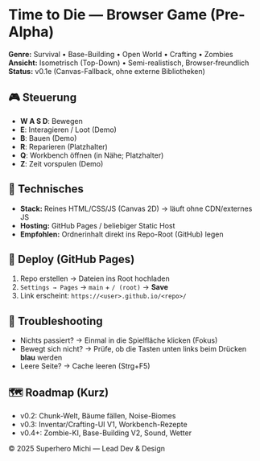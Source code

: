 # Time to Die — Browser Game (Pre-Alpha)

**Genre:** Survival • Base-Building • Open World • Crafting • Zombies  
**Ansicht:** Isometrisch (Top-Down) • Semi-realistisch, Browser‑freundlich  
**Status:** v0.1e (Canvas-Fallback, ohne externe Bibliotheken)

## 🎮 Steuerung
- **W A S D**: Bewegen  
- **E**: Interagieren / Loot (Demo)  
- **B**: Bauen (Demo)  
- **R**: Reparieren (Platzhalter)  
- **Q**: Workbench öffnen (in Nähe; Platzhalter)  
- **Z**: Zeit vorspulen (Demo)  

## 🧩 Technisches
- **Stack:** Reines HTML/CSS/JS (Canvas 2D) → läuft ohne CDN/externes JS
- **Hosting:** GitHub Pages / beliebiger Static Host
- **Empfohlen:** Ordnerinhalt direkt ins Repo-Root (GitHub) legen

## 🚀 Deploy (GitHub Pages)
1. Repo erstellen → Dateien ins Root hochladen  
2. `Settings → Pages` → `main` + `/ (root)` → **Save**  
3. Link erscheint: `https://<user>.github.io/<repo>/`

## 🔧 Troubleshooting
- Nichts passiert? → Einmal in die Spielfläche klicken (Fokus)  
- Bewegt sich nicht? → Prüfe, ob die Tasten unten links beim Drücken **blau** werden  
- Leere Seite? → Cache leeren (Strg+F5)

## 🗺️ Roadmap (Kurz)
- v0.2: Chunk-Welt, Bäume fällen, Noise-Biomes  
- v0.3: Inventar/Crafting-UI V1, Workbench-Rezepte  
- v0.4+: Zombie-KI, Base-Building V2, Sound, Wetter

© 2025 Superhero Michi — Lead Dev & Design
